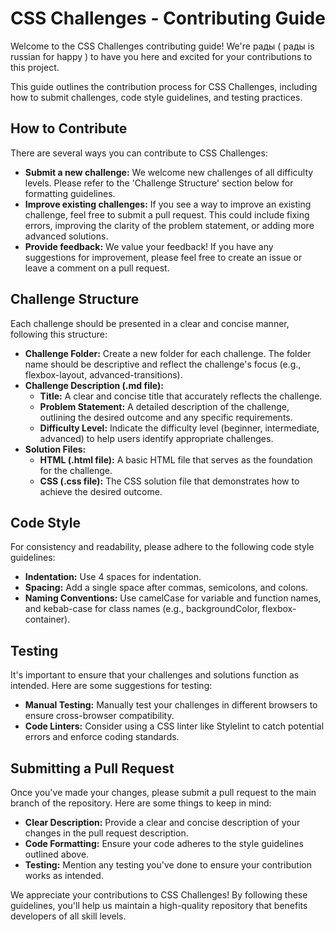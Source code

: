 # CSS Challenges - Contributing Guide

Welcome to the CSS Challenges contributing guide! We're рады ( рады is russian for happy ) to have you here and excited for your contributions to this project.

This guide outlines the contribution process for CSS Challenges, including how to submit challenges, code style guidelines, and testing practices.

## How to Contribute

There are several ways you can contribute to CSS Challenges:

* **Submit a new challenge:** We welcome new challenges of all difficulty levels. Please refer to the 'Challenge Structure' section below for formatting guidelines. 
* **Improve existing challenges:** If you see a way to improve an existing challenge, feel free to submit a pull request. This could include fixing errors, improving the clarity of the problem statement, or adding more advanced solutions.
* **Provide feedback:** We value your feedback! If you have any suggestions for improvement, please feel free to create an issue or leave a comment on a pull request.

## Challenge Structure

Each challenge should be presented in a clear and concise manner, following this structure:

* **Challenge Folder:** Create a new folder for each challenge. The folder name should be descriptive and reflect the challenge's focus (e.g., flexbox-layout, advanced-transitions).
* **Challenge Description (.md file):**
    * **Title:**  A clear and concise title that accurately reflects the challenge.
    * **Problem Statement:**  A detailed description of the challenge, outlining the desired outcome and any specific requirements.
    * **Difficulty Level:**  Indicate the difficulty level (beginner, intermediate, advanced) to help users identify appropriate challenges.
* **Solution Files:**
    * **HTML (.html file):**  A basic HTML file that serves as the foundation for the challenge.
    * **CSS (.css file):**  The CSS solution file that demonstrates how to achieve the desired outcome.

## Code Style

For consistency and readability, please adhere to the following code style guidelines:

* **Indentation:** Use 4 spaces for indentation.
* **Spacing:** Add a single space after commas, semicolons, and colons.
* **Naming Conventions:** Use camelCase for variable and function names, and kebab-case for class names (e.g., backgroundColor, flexbox-container).

## Testing

It's important to ensure that your challenges and solutions function as intended. Here are some suggestions for testing:

* **Manual Testing:** Manually test your challenges in different browsers to ensure cross-browser compatibility.
* **Code Linters:** Consider using a CSS linter like Stylelint to catch potential errors and enforce coding standards.

## Submitting a Pull Request

Once you've made your changes, please submit a pull request to the main branch of the repository. Here are some things to keep in mind:

* **Clear Description:**  Provide a clear and concise description of your changes in the pull request description.
* **Code Formatting:**  Ensure your code adheres to the style guidelines outlined above.
* **Testing:**  Mention any testing you've done to ensure your contribution works as intended.

We appreciate your contributions to CSS Challenges! By following these guidelines, you'll help us maintain a high-quality repository that benefits developers of all skill levels.

